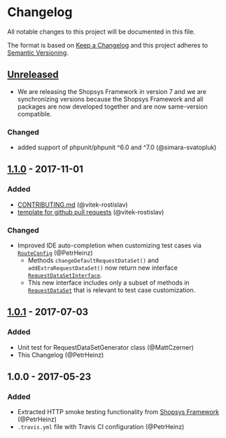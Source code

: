 # Changelog
All notable changes to this project will be documented in this file.

The format is based on [Keep a Changelog](http://keepachangelog.com/en/1.0.0/)
and this project adheres to [Semantic Versioning](http://semver.org/spec/v2.0.0.html).

## [Unreleased]
- We are releasing the Shopsys Framework in version 7 and we are synchronizing versions because
  the Shopsys Framework and all packages are now developed together and are now same-version compatible.

### Changed
- added support of phpunit/phpunit ^6.0 and ^7.0 (@simara-svatopluk)

## [1.1.0] - 2017-11-01
### Added
- [CONTRIBUTING.md](./CONTRIBUTING.md) (@vitek-rostislav)
- [template for github pull requests](./docs/PULL_REQUEST_TEMPLATE.md) (@vitek-rostislav)

### Changed
- Improved IDE auto-completion when customizing test cases via [`RouteConfig`](./src/RouteConfig.php) (@PetrHeinz)
    - Methods `changeDefaultRequestDataSet()` and `addExtraRequestDataSet()` now return new interface [`RequestDataSetInterface`](./src/RequestDataSetConfig.php).
    - This new interface includes only a subset of methods in [`RequestDataSet`](./src/RequestDataSet.php) that is relevant to test case customization.

## [1.0.1] - 2017-07-03
### Added
- Unit test for RequestDataSetGenerator class (@MattCzerner)
- This Changelog (@PetrHeinz)

## 1.0.0 - 2017-05-23
### Added
- Extracted HTTP smoke testing functionality from [Shopsys Framework](http://www.shopsys-framework.com/) (@PetrHeinz)
- `.travis.yml` file with Travis CI configuration (@PetrHeinz)

[Unreleased]: https://github.com/shopsys/http-smoke-testing/compare/v1.1.0...HEAD
[1.1.0]: https://github.com/shopsys/http-smoke-testing/compare/v1.0.0...v1.1.0
[1.0.1]: https://github.com/shopsys/http-smoke-testing/compare/v1.0.0...v1.0.1
